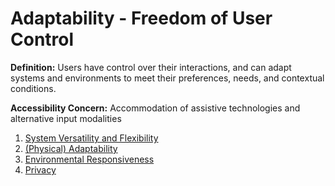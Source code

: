 # Adaptability - Freedom of User Control

**Definition:** Users have control over their interactions, and can adapt systems and environments to meet their preferences, needs, and contextual conditions.

**Accessibility Concern:** Accommodation of assistive technologies and alternative input modalities

1. [System Versatility and Flexibility](system-versatility-and-flexibility.md)
2. [(Physical) Adaptability](physical-adaptability.md)
3. [Environmental Responsiveness](environmental-responsiveness.md)
4. [Privacy](privacy.md)
